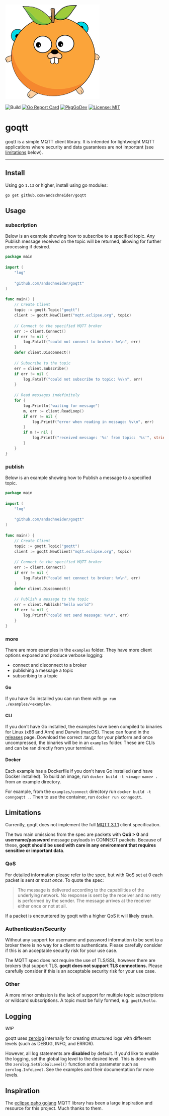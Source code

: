 <p align="left"><img src="logo.png" width="300" height="300"></p>

![Build](https://github.com/andschneider/goqtt/workflows/Build/badge.svg)
[![Go Report Card](https://goreportcard.com/badge/github.com/andschneider/goqtt)](https://goreportcard.com/report/github.com/andschneider/goqtt)
[![PkgGoDev](https://pkg.go.dev/badge/mod/github.com/andschneider/goqtt)](https://pkg.go.dev/mod/github.com/andschneider/goqtt)
[![License: MIT](https://img.shields.io/github/license/andschneider/goqtt)](https://img.shields.io/github/license/andschneider/goqtt)

# goqtt

goqtt is a simple MQTT client library. It is intended for lightweight MQTT applications where security and data guarantees are not important (see [limitations](https://github.com/andschneider/goqtt#limitations) below).

---

## Install

Using go `1.13` or higher, install using go modules:

`go get github.com/andschneider/goqtt`

## Usage

### subscription

Below is an example showing how to subscribe to a specified topic. Any Publish message received on the topic will be returned, allowing for further processing if desired.

```go
package main

import (
	"log"

	"github.com/andschneider/goqtt"
)

func main() {
	// Create Client
	topic := goqtt.Topic("goqtt")
	client := goqtt.NewClient("mqtt.eclipse.org", topic)

	// Connect to the specified MQTT broker
	err := client.Connect()
	if err != nil {
		log.Fatalf("could not connect to broker: %v\n", err)
	}
	defer client.Disconnect()

	// Subscribe to the topic
	err = client.Subscribe()
	if err != nil {
		log.Fatalf("could not subscribe to topic: %v\n", err)
	}

	// Read messages indefinitely
	for {
		log.Println("waiting for message")
		m, err := client.ReadLoop()
		if err != nil {
			log.Printf("error when reading in message: %v\n", err)
		}
		if m != nil {
			log.Printf("received message: '%s' from topic: '%s'", string(m.Message), m.Topic)
		}
	}
}
```

### publish

Below is an example showing how to Publish a message to a specified topic.

```go
package main

import (
	"log"

	"github.com/andschneider/goqtt"
)

func main() {
	// Create Client
	topic := goqtt.Topic("goqtt")
	client := goqtt.NewClient("mqtt.eclipse.org", topic)

	// Connect to the specified MQTT broker
	err := client.Connect()
	if err != nil {
		log.Fatalf("could not connect to broker: %v\n", err)
	}
	defer client.Disconnect()

	// Publish a message to the topic
	err = client.Publish("hello world")
	if err != nil {
		log.Printf("could not send message: %v\n", err)
	}
}
```

### more 

There are more examples in the `examples` folder. They have more client options exposed and produce verbose logging:

- connect and disconnect to a broker
- publishing a message a topic
- subscribing to a topic

#### Go

If you have Go installed you can run them with `go run ./examples/<example>`.

#### CLI

If you don't have Go installed, the examples have been compiled to binaries for Linux (x86 and Arm) and Darwin (macOS). These can found in the [releases](https://github.com/andschneider/goqtt/releases) page. Download the correct .tar.gz for your platform and once uncompressed, the binaries will be in an `examples` folder. These are CLIs and can be ran directly from your terminal. 

#### Docker

Each example has a Dockerfile if you don't have Go installed (and have Docker installed). To build an image, run `docker build -t <image-name> .` from an example directory. 

For example, from the `examples/connect` directory run `docker build -t conngoqtt .`. Then to use the container, run `docker run conngoqtt`.

## Limitations

Currently, goqtt does not implement the full [MQTT 3.1.1](http://docs.oasis-open.org/mqtt/mqtt/v3.1.1/mqtt-v3.1.1.html) client specification. 

The two main omissions from the spec are packets with **QoS > 0** and **username/password** message payloads in CONNECT packets. Because of these, **goqtt should be used with care in any environment that requires sensitive or important data**.

### QoS

For detailed information please refer to the spec, but with QoS set at 0 each packet is sent *at most once*. To quote the spec:

> The message is delivered according to the capabilities of the underlying network. No response is sent by the receiver and no retry is performed by the sender. The message arrives at the receiver either once or not at all.
  
If a packet is encountered by goqtt with a higher QoS it will likely crash.

### Authentication/Security

Without any support for username and password information to be sent to a broker there is no way for a client to authenticate. Please carefully consider if this is an acceptable security risk for your use case.

The MQTT spec does not require the use of TLS/SSL, however there are brokers that support TLS. **goqtt does not support TLS connections.**  Please carefully consider if this is an acceptable security risk for your use case.

### Other

A more minor omission is the lack of support for multiple topic subscriptions or wildcard subscriptions. A topic must be fully formed, e.g. `goqtt/hello`.

## Logging

*WIP*

goqtt uses [zerolog](https://github.com/rs/zerolog) internally for creating structured logs with different levels (such as DEBUG, INFO, and ERROR). 

However, all log statements are **disabled** by default. If you'd like to enable the logging, set the global log level to the desired level. This is done with the `zerolog.SetGlobalLevel()` function and a parameter such as `zerolog.InfoLevel`. See the examples and their documentation for more levels.

## Inspiration

The [eclipse paho golang](https://github.com/eclipse/paho.mqtt.golang) MQTT library has been a large inspiration and resource for this project. Much thanks to them.
